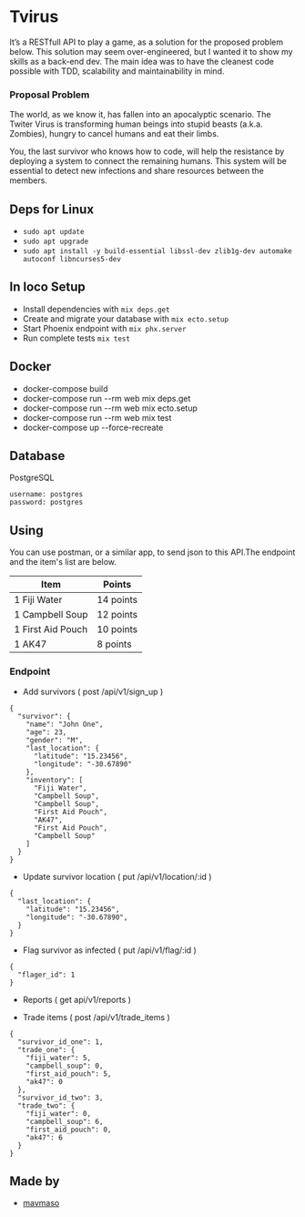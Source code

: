 # Tvirus
 
It’s a RESTfull API to play a game, as a solution for the proposed problem below. This solution may seem over-engineered, but I wanted it to show my skills as a back-end dev. The main idea was to have the cleanest code possible with TDD, scalability and maintainability in mind.

### Proposal Problem

  The world, as we know it, has fallen into an apocalyptic scenario. The Twiter Virus is transforming human beings into stupid beasts (a.k.a. Zombies), hungry to cancel humans and eat their limbs.

  You, the last survivor who knows how to code, will help the resistance by deploying a system to connect the remaining humans. This system will be essential to detect new infections and share resources between the members.

## Deps for Linux

- `sudo apt update`
- `sudo apt upgrade`
- `sudo apt install -y build-essential libssl-dev zlib1g-dev automake autoconf libncurses5-dev`

## In loco Setup

- Install dependencies with `mix deps.get`
- Create and migrate your database with `mix ecto.setup`
- Start Phoenix endpoint with `mix phx.server`
- Run complete tests `mix test`

## Docker
- docker-compose build
- docker-compose run --rm web mix deps.get
- docker-compose run --rm web mix ecto.setup
- docker-compose run --rm web mix test
- docker-compose up --force-recreate

## Database
  PostgreSQL
  ```
  username: postgres
  password: postgres
  ```

## Using

 You can use postman, or a similar app, to send json to this API.The endpoint and the item's list are below.

  | Item              | Points    |
  |-------------------|-----------|
  | 1 Fiji Water      | 14 points |
  | 1 Campbell Soup   | 12 points |
  | 1 First Aid Pouch | 10 points |
  | 1 AK47            |  8 points |

### Endpoint

 - Add survivors ( post /api/v1/sign_up )
  ```
  {
    "survivor": {
      "name": "John One",
      "age": 23,
      "gender": "M",
      "last_location": {
        "latitude": "15.23456",
        "longitude": "-30.67890"
      },
      "inventory": [
        "Fiji Water",
        "Campbell Soup",
        "Campbell Soup",
        "First Aid Pouch",
        "AK47",
        "First Aid Pouch",
        "Campbell Soup"
      ]
    }
  }
  ```

 - Update survivor location ( put /api/v1/location/:id )
  ```
  {
    "last_location": {
      "latitude": "15.23456",
      "longitude": "-30.67890",
    }
  }
  ```

 - Flag survivor as infected ( put /api/v1/flag/:id )
  ```
  {
    "flager_id": 1
  }
  ```

 - Reports ( get api/v1/reports )

 - Trade items ( post /api/v1/trade_items )
  ```
  {
    "survivor_id_one": 1,
    "trade_one": {
      "fiji_water": 5,
      "campbell_soup": 0,
      "first_aid_pouch": 5,
      "ak47": 0
    },
    "survivor_id_two": 3,
    "trade_two": {
      "fiji_water": 0,
      "campbell_soup": 6,
      "first_aid_pouch": 0,
      "ak47": 6
    }
  }
  ```

## Made by

 - [mavmaso](https://github.com/mavmaso)
